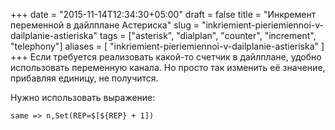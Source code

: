 +++
date = "2015-11-14T12:34:30+05:00"
draft = false
title = "Инкремент переменной в дайлплане Астериска"
slug = "inkriemient-pieriemiennoi-v-dailplanie-astieriska"
tags = ["asterisk", "dialplan", "counter", "increment", "telephony"]
aliases = [
	"inkriemient-pieriemiennoi-v-dailplanie-astieriska"
]
+++
Если требуется реализовать какой-то счетчик в дайлплане, удобно использовать переменную канала. Но просто так изменить её значение, прибавляя единицу, не получится.

<!--more-->

Нужно использовать выражение:

```
same => n,Set(REP=$[${REP} + 1])
```